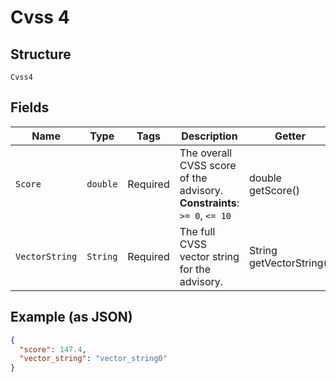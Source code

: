
# Cvss 4

## Structure

`Cvss4`

## Fields

| Name | Type | Tags | Description | Getter | Setter |
|  --- | --- | --- | --- | --- | --- |
| `Score` | `double` | Required | The overall CVSS score of the advisory.<br>**Constraints**: `>= 0`, `<= 10` | double getScore() | setScore(double score) |
| `VectorString` | `String` | Required | The full CVSS vector string for the advisory. | String getVectorString() | setVectorString(String vectorString) |

## Example (as JSON)

```json
{
  "score": 147.4,
  "vector_string": "vector_string0"
}
```

